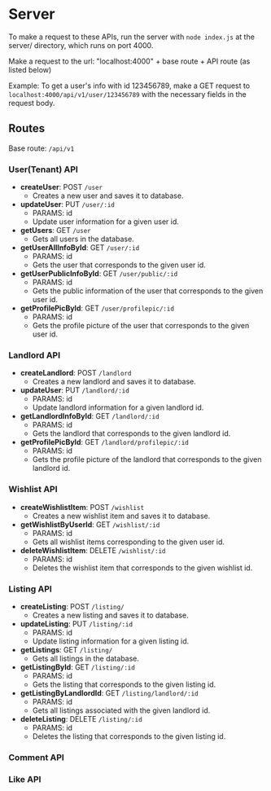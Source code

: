 # Server

To make a request to these APIs, run the server with `node index.js` at the server/ directory, which runs on port 4000.

Make a request to the url: "localhost:4000" + base route + API route (as listed below)

Example: To get a user's info with id 123456789, make a GET request to `localhost:4000/api/v1/user/123456789` with the necessary fields in the request body.

## Routes
Base route: `/api/v1`

### __User(Tenant)__ API
- **createUser**: POST `/user`
    - Creates a new user and saves it to database.
- **updateUser**: PUT `/user/:id`
    - PARAMS: id
    - Update user information for a given user id.
- **getUsers**: GET `/user`
    - Gets all users in the database.
- **getUserAllInfoById**: GET `/user/:id`
    - PARAMS: id
    - Gets the user that corresponds to the given user id.
- **getUserPublicInfoById**: GET `/user/public/:id`
    - PARAMS: id
    - Gets the public information of the user that corresponds to the given user id.
- **getProfilePicById**: GET `/user/profilepic/:id`
    - PARAMS: id
    - Gets the profile picture of the user that corresponds to the given user id.

### __Landlord API__
- **createLandlord**: POST `/landlord`
    - Creates a new landlord and saves it to database.
- **updateUser**: PUT `/landlord/:id`
    - PARAMS: id
    - Update landlord information for a given landlord id.
- **getLandlordInfoById**: GET `/landlord/:id`
    - PARAMS: id
    - Gets the landlord that corresponds to the given landlord id.
- **getProfilePicById**: GET `/landlord/profilepic/:id`
    - PARAMS: id
    - Gets the profile picture of the landlord that corresponds to the given landlord id.

### __Wishlist API__
- **createWishlistItem**: POST `/wishlist`
    - Creates a new wishlist item and saves it to database.
- **getWishlistByUserId**: GET `/wishlist/:id`
    - PARAMS: id
    - Gets all wishlist items corresponding to the given user id.
- **deleteWishlistItem**: DELETE `/wishlist/:id`
    - PARAMS: id
    - Deletes the wishlist item that corresponds to the given wishlist id.

### __Listing API__
- **createListing**: POST `/listing/`
    - Creates a new listing and saves it to database.
- **updateListing**: PUT `/listing/:id`
    - PARAMS: id
    - Update listing information for a given listing id.
- **getListings**: GET `/listing/`
    - Gets all listings in the database.
- **getListingById**: GET `/listing/:id`
    - PARAMS: id
    - Gets the listing that corresponds to the given listing id.
- **getListingByLandlordId**: GET `/listing/landlord/:id`
    - PARAMS: id
    - Gets all listings associated with the given landlord id.
- **deleteListing**: DELETE `/listing/:id`
    - PARAMS: id
    - Deletes the listing that corresponds to the given listing id.

### __Comment API__


### __Like API__


